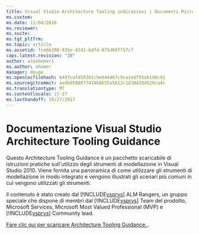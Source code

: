 ```yaml
---
title: Visual Studio Architecture Tooling indicazioni | Documenti Microsoft
ms.custom: 
ms.date: 11/04/2016
ms.reviewer: 
ms.suite: 
ms.tgt_pltfrm: 
ms.topic: article
ms.assetid: fce6b398-935e-4241-bdf4-875d09ff57c7
caps.latest.revision: "10"
author: alexhomer1
ms.author: ahomer
manager: douge
ms.openlocfilehash: b497cafd50361c9e644467c9ca1edf55ab1d8c91
ms.sourcegitcommit: aadb9588877418b8b55a5612c1d3842d4520ca4c
ms.translationtype: MT
ms.contentlocale: it-IT
ms.lasthandoff: 10/27/2017
---
```

# <a name="visual-studio-architecture-tooling-guidance"></a>Documentazione Visual Studio Architecture Tooling Guidance
Questo Architecture Tooling Guidance è un pacchetto scaricabile di istruzioni pratiche sull'utilizzo degli strumenti di modellazione in Visual Studio 2010. Viene fornita una panoramica di come utilizzare gli strumenti di modellazione in modo integrato e vengono illustrati gli scenari più comuni in cui vengono utilizzati gli strumenti.  
  
 Il contenuto è stato creato dal [!INCLUDE[vsprvs](../code-quality/includes/vsprvs_md.md)] ALM Rangers, un gruppo speciale che dispone di membri dal [!INCLUDE[vsprvs](../code-quality/includes/vsprvs_md.md)] Team del prodotto, Microsoft Services, Microsoft Most Valued Professional (MVP) e [!INCLUDE[vsprvs](../code-quality/includes/vsprvs_md.md)] Community lead.  
  
 [Fare clic qui per scaricare Architecture Tooling Guidance. ](http://go.microsoft.com/fwlink/?LinkID=191984).